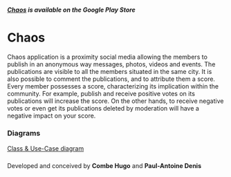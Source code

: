 ##### **[Chaos](Link) is available on the Google Play Store**

# Chaos
Chaos application is a proximity social media allowing the members to publish in an anonymous way messages, photos, videos and events. The publications are visible to all the members situated in the same city. It is also possible to comment the publications, and to attribute them a score.
Every member possesses a score, characterizing its implication within the community. For example, publish and receive positive votes on its publications will increase the score. On the other hands, to receive negative votes or even get its publications deleted by moderation will have a negative impact on your score.

### Diagrams
[Class & Use-Case diagram](Documents/Diagrams.mdj)

#####
Developed and conceived by __Combe Hugo__ and __Paul-Antoine Denis__

